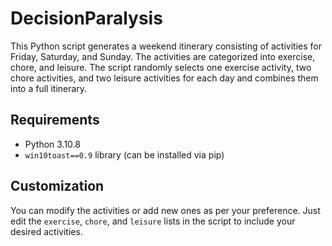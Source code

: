 # DecisionParalysis
  
This Python script generates a weekend itinerary consisting of activities for Friday, Saturday, and Sunday. The activities are categorized into exercise, chore, and leisure. The script randomly selects one exercise activity, two chore activities, and two leisure activities for each day and combines them into a full itinerary.  
  
## Requirements  
  
- Python 3.10.8
- `win10toast==0.9` library (can be installed via pip)  
  
## Customization  
  
You can modify the activities or add new ones as per your preference. Just edit the `exercise`, `chore`, and `leisure` lists in the script to include your desired activities.  
  

